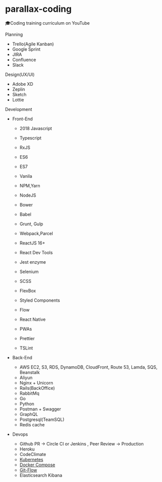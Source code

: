 # parallax-coding
🎓Coding training curriculum on YouTube


Planning
 - Trello(Agile Kanban)
 - Google Sprint
 - JIRA
 - Confluence
 - Slack

Design(UX/UI)
 - Adobe XD
 - Zeplin
 - Sketch
 - Lottie

Development
 - Front-End
   - 2018 Javascript
   - Typescript
   - RxJS
   - ES6
   - ES7
   - Vanila
   - NPM,Yarn
   - NodeJS
   
   - Bower
   
   - Babel
   - Grunt, Gulp
   - Webpack,Parcel

   - ReactJS 16+
   - React Dev Tools
   - Jest enzyme
   - Selenium
   
   - SCSS
   - FlexBox
   - Styled Components

   - Flow

   - React Native
   - PWAs
   
   - Prettier
   - TSLint
   
 - Back-End
   - AWS EC2, S3, RDS, DynamoDB, CloudFront, Route 53, Lamda, SQS, Beanstalk
   - Aliyun
   - Nginx + Unicorn
   - Rails(BackOffice)
   - RabbitMq
   - Go
   - Python
   - Postman + Swagger
   - GraphQL
   - Postgresql(TeamSQL)
   - Redis cache
   
 - Devops
   - Github PR -> Circle CI or Jenkins , Peer Review -> Production
   - Heroku
   - CodeClimate
   - [Kubernetes](https://github.com/TeddyGhim/parallax-coding/blob/master/devops/kubernetes/README.md)
   - [Docker Compose](https://github.com/TeddyGhim/parallax-coding/blob/master/devops/docker-compose/README.md)
   - [Git-Flow](https://github.com/TeddyGhim/parallax-coding/blob/master/devops/git-flow/README.md)
   - Elasticsearch Kibana
